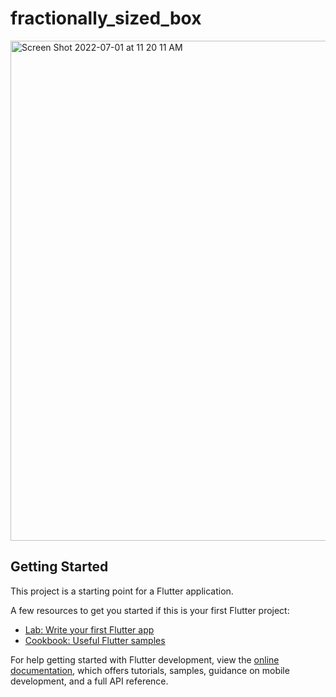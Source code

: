 # fractionally_sized_box

<img width="800" alt="Screen Shot 2022-07-01 at 11 20 11 AM" src="https://user-images.githubusercontent.com/47072485/176949342-c32366f4-b8c0-4338-870e-8f10364e7343.png">

## Getting Started


This project is a starting point for a Flutter application.

A few resources to get you started if this is your first Flutter project:

- [Lab: Write your first Flutter app](https://docs.flutter.dev/get-started/codelab)
- [Cookbook: Useful Flutter samples](https://docs.flutter.dev/cookbook)

For help getting started with Flutter development, view the
[online documentation](https://docs.flutter.dev/), which offers tutorials,
samples, guidance on mobile development, and a full API reference.
